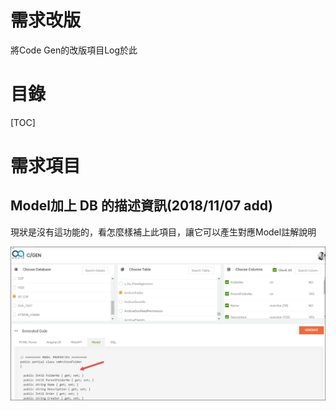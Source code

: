 # 需求改版

將Code Gen的改版項目Log於此

# 目錄

[TOC]

# 需求項目



## Model加上 DB 的描述資訊(2018/11/07 add)

現狀是沒有這功能的，看怎麼樣補上此項目，讓它可以產生對應Model註解說明

![1541578898659](需求改版.assets/1541578898659.png)